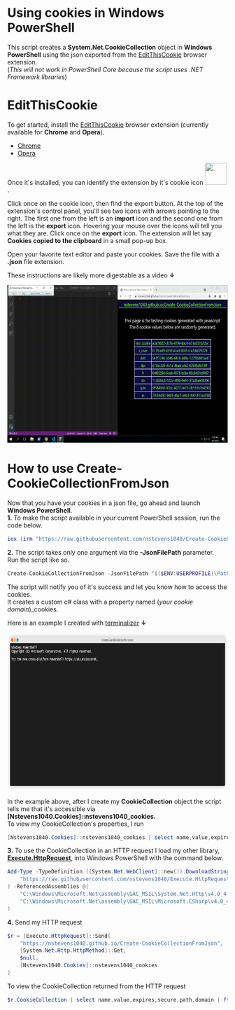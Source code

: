 # Using cookies in Windows PowerShell  
This script creates a **System.Net.CookieCollection** object in **Windows PowerShell** using the json exported from the [EditThisCookie](https://www.editthiscookie.com) browser extension.  
(*This will not work in PowerShell Core because the script uses .NET Framework libraries*)  

# EditThisCookie
To get started, install the [EditThisCookie](https://www.editthiscookie.com) browser extension (currently available for **Chrome** and **Opera**).  
   - [Chrome](https://chrome.google.com/webstore/detail/editthiscookie/fngmhnnpilhplaeedifhccceomclgfbg)
   - [Opera](https://addons.opera.com/en/extensions/details/edit-this-cookie)  

Once it's installed, you can identify the extension by it's cookie icon <img height=50 width=50 src="https://cdn.editthiscookie.com/images/cookie_v1.png">.  

Click once on the cookie icon, then find the export button. At the top of the extension's control panel, you'll see two icons with arrows pointing to the right. The first one from the left is an **import** icon and the second one from the left is the **export** icon. Hovering your mouse over the icons will tell you what they are. Click once on the **export** icon. The extension will let say **Cookies copied to the clipboard** in a small pop-up box.  

Open your favorite text editor and paste your cookies. Save the file with a **.json** file extension.  

These instructions are likely more digestable as a video **&darr;**  
  
<img height=360 width=640 src="https://raw.githubusercontent.com/nstevens1040/Create-CookieCollectionFromJson/main/.gitignore/1.gif"/>  

# How to use Create-CookieCollectionFromJson  

Now that you have your cookies in a json file, go ahead and launch **Windows PowerShell**.  
**1.** To make the script available in your current PowerShell session, run the code below.  
```ps1
iex (irm "https://raw.githubusercontent.com/nstevens1040/Create-CookieCollectionFromJson/main/Create-CookieCollectionFromJson.ps1")
```  
**2.** The script takes only one argument via the **-JsonFilePath** parameter.  
Run the script like so.  
```ps1
Create-CookieCollectionFromJson -JsonFilePath "$($ENV:USERPROFILE)\Path\To\JsonFile.json"
```  
The script will notify you of it's success and let you know how to access the cookies.  
It creates a custom c# class with a property named (*your cookie domain*)_cookies.  

Here is an example I created with [terminalizer](https://terminalizer.com) **&darr;**  

<img height=360 width=640 src="https://raw.githubusercontent.com/nstevens1040/Create-CookieCollectionFromJson/main/.gitignore/render1622658112677.gif"/>  
  
In the example above, after I create my **CookieCollection** object the script tells me that it's accessible via **[Nstevens1040.Cookies]::nstevens1040_cookies.**  
To view my CookieCollection's properties, I run  
```ps1
[Nstevens1040.Cookies]::nstevens1040_cookies | select name,value,expires,secure,path,domain | ft -AutoSize
```  
**3.** To use the CookieCollection in an HTTP request I load my other library, **[Execute.HttpRequest](https://github.com/nstevens1040/Execute.HttpRequest)**, into Windows PowerShell with the command below.  
```ps1
Add-Type -TypeDefinition ([System.Net.WebClient]::new()).DownloadString(
    "https://raw.githubusercontent.com/nstevens1040/Execute.HttpRequest/master/Execute.HttpRequest/Execute.HttpRequest.cs"
) -ReferencedAssemblies @(
    "C:\Windows\Microsoft.Net\assembly\GAC_MSIL\System.Net.Http\v4.0_4.0.0.0__b03f5f7f11d50a3a\System.Net.Http.dll",
    "C:\Windows\Microsoft.Net\assembly\GAC_MSIL\Microsoft.CSharp\v4.0_4.0.0.0__b03f5f7f11d50a3a\Microsoft.CSharp.dll"
)
```  
**4.** Send my HTTP request  
```ps1
$r = [Execute.HttpRequest]::Send(
    "https://nstevens1040.github.io/Create-CookieCollectionFromJson",
    [System.Net.Http.HttpMethod]::Get,
    $null,
    [Nstevens1040.Cookies]::nstevens1040_cookies
)
```
To view the CookieCollection returned from the HTTP request  
```ps1
$r.CookieCollection | select name,value,expires,secure,path,domain | ft -AutoSize
```  
  
